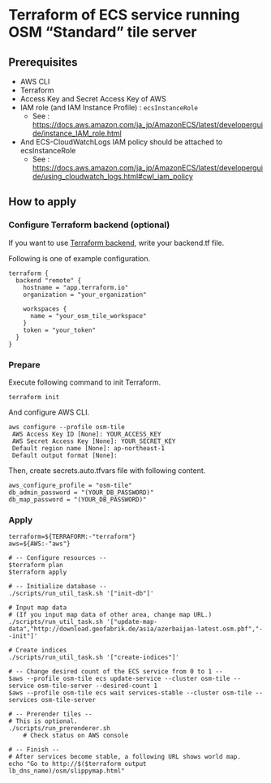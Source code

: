 Terraform of ECS service running OSM “Standard” tile server
=====

## Prerequisites

* AWS CLI
* Terraform
* Access Key and Secret Access Key of AWS
* IAM role (and IAM Instance Profile) : `ecsInstanceRole`
    * See : https://docs.aws.amazon.com/ja_jp/AmazonECS/latest/developerguide/instance_IAM_role.html
* And ECS-CloudWatchLogs IAM policy should be attached to ecsInstanceRole
    * See : https://docs.aws.amazon.com/ja_jp/AmazonECS/latest/developerguide/using_cloudwatch_logs.html#cwl_iam_policy

## How to apply

### Configure Terraform backend (optional)

If you want to use [Terraform backend](https://www.terraform.io/docs/backends/index.html), write your backend.tf file.

Following is one of example configuration.

```
terraform {
  backend "remote" {
    hostname = "app.terraform.io"
    organization = "your_organization"

    workspaces {
      name = "your_osm_tile_workspace"
    }
    token = "your_token"
  }
}
```

### Prepare

Execute following command to init Terraform.

```
terraform init
```

And configure AWS CLI.

```
aws configure --profile osm-tile
 AWS Access Key ID [None]: YOUR_ACCESS_KEY
 AWS Secret Access Key [None]: YOUR_SECRET_KEY
 Default region name [None]: ap-northeast-1
 Default output format [None]:
```

Then, create secrets.auto.tfvars file with following content.

```
aws_configure_profile = "osm-tile"
db_admin_password = "(YOUR_DB_PASSWORD)"
db_map_password = "(YOUR_DB_PASSWORD)"
```

### Apply

```
terraform=${TERRAFORM:-"terraform"}
aws=${AWS:-"aws"}

# -- Configure resources --
$terraform plan
$terraform apply

# -- Initialize database --
./scripts/run_util_task.sh '["init-db"]'

# Input map data
# (If you input map data of other area, change map URL.)
./scripts/run_util_task.sh '["update-map-data","http://download.geofabrik.de/asia/azerbaijan-latest.osm.pbf","--init"]'

# Create indices
./scripts/run_util_task.sh '["create-indices"]'

# -- Change desired count of the ECS service from 0 to 1 --
$aws --profile osm-tile ecs update-service --cluster osm-tile --service osm-tile-server --desired-count 1
$aws --profile osm-tile ecs wait services-stable --cluster osm-tile --services osm-tile-server

# -- Prerender tiles --
# This is optional.
./scripts/run_prerenderer.sh
    # Check status on AWS console

# -- Finish --
# After services become stable, a following URL shows world map.
echo "Go to http://$($terraform output lb_dns_name)/osm/slippymap.html"
```
